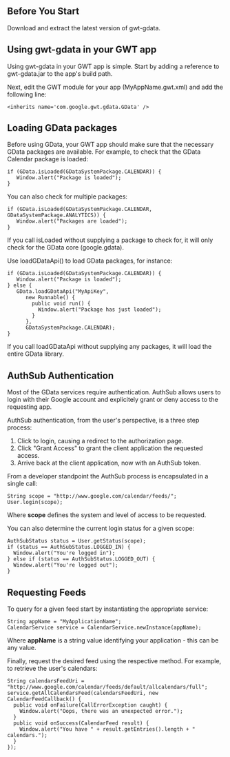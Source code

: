 ## Before You Start ##
Download and extract the latest version of gwt-gdata.

## Using gwt-gdata in your GWT app ##
Using gwt-gdata in your GWT app is simple. Start by adding a reference to gwt-gdata.jar to the app's build path.

Next, edit the GWT module for your app (MyAppName.gwt.xml) and add the following line:
```
<inherits name='com.google.gwt.gdata.GData' />
```

## Loading GData packages ##
Before using GData, your GWT app should make sure that the necessary GData packages are available. For example, to check that the GData Calendar package is loaded:
```
if (GData.isLoaded(GDataSystemPackage.CALENDAR)) {
   Window.alert("Package is loaded");
}
```

You can also check for multiple packages:

```
if (GData.isLoaded(GDataSystemPackage.CALENDAR, GDataSystemPackage.ANALYTICS)) {
   Window.alert("Packages are loaded");
}
```

If you call isLoaded without supplying a package to check for, it will only check for the GData core (google.gdata).

Use loadGDataApi() to load GData packages, for instance:
```
if (GData.isLoaded(GDataSystemPackage.CALENDAR)) {
   Window.alert("Package is loaded");
} else {
   GData.loadGDataApi("MyApiKey",
      new Runnable() {
        public void run() {
          Window.alert("Package has just loaded");
        }
      },
      GDataSystemPackage.CALENDAR);
}
```

If you call loadGDataApi without supplying any packages, it will load the entire GData library.

## AuthSub Authentication ##
Most of the GData services require authentication. AuthSub allows users to login with their Google account and explicitely grant or deny access to the requesting app.

AuthSub authentication, from the user's perspective, is a three step process:
  1. Click to login, causing a redirect to the authorization page.
  1. Click "Grant Access" to grant the client application the requested access.
  1. Arrive back at the client application, now with an AuthSub token.

From a developer standpoint the AuthSub process is encapsulated in a single call:
```
String scope = "http://www.google.com/calendar/feeds/";
User.login(scope);
```
Where **scope** defines the system and level of access to be requested.

You can also determine the current login status for a given scope:
```
AuthSubStatus status = User.getStatus(scope);
if (status == AuthSubStatus.LOGGED_IN) {
  Window.alert("You're logged in");
} else if (status == AuthSubStatus.LOGGED_OUT) {
  Window.alert("You're logged out");
}
```

## Requesting Feeds ##
To query for a given feed start by instantiating the appropriate service:
```
String appName = "MyApplicationName";
CalendarService service = CalendarService.newInstance(appName);
```

Where **appName** is a string value identifying your application - this can be any value.

Finally, request the desired feed using the respective method. For example, to retrieve the user's calendars:
```
String calendarsFeedUri = "http://www.google.com/calendar/feeds/default/allcalendars/full";
service.getAllCalendarsFeed(calendarsFeedUri, new CalendarFeedCallback() {
  public void onFailure(CallErrorException caught) {
    Window.alert("Oops, there was an unexpected error.");
  }
  public void onSuccess(CalendarFeed result) {
    Window.alert("You have " + result.getEntries().length + " calendars.");
  }
});
```